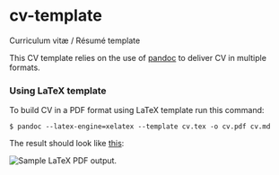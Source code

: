 cv-template
===========

Сurriculum vitæ / Résumé template

This CV template relies on the use of [pandoc](http://johnmacfarlane.net/pandoc/)
to deliver CV in multiple formats.

### Using LaTeX template

To build CV in a PDF format using LaTeX template run this command:

```
$ pandoc --latex-engine=xelatex --template cv.tex -o cv.pdf cv.md
```

The result should look like [this](output/cv.pdf):

![Sample LaTeX PDF output.](output/latex-pdf.png)

